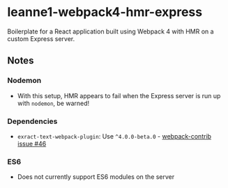 # leanne1-webpack4-hmr-express

Boilerplate for a React application built using Webpack 4 with HMR on a custom Express server.

## Notes

### Nodemon

- With this setup, HMR appears to fail when the Express server is run up with `nodemon`, be warned!

### Dependencies

- `exract-text-webpack-plugin`: Use `^4.0.0-beta.0` - [webpack-contrib issue #46](https://github.com/webpack-contrib/extract-text-webpack-plugin/issues/701)

### ES6

- Does not currently support ES6 modules on the server
